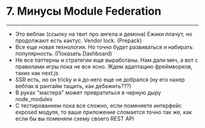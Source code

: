 # 7. Минусы Module Federation

-----

- Это вебпак (ссылку на твит про ангела и демона) Ежики плачут, но продолжают есть кактус. Vendor lock. (Prepack)
- Все еще новая технология. Но точно будет развиваться и набирать популярность. (Показать Dashboard)
- Не все паттерны и стратегии еще выработаны. Нам дали мяч, а вот с правилами игры пока не все ясно. Ждем адаптацию фреймворков, таких как next.js
- SSR есть, но он tricky и я до него еще не добрался (ну его нахер вебпак в рантайм тащить, как дебажить???)
- В руках "мастера" может превратиться в черную дыру node_modules
- С тестированием пока все сложно, если поменяете интерфейс exposed модуля, то ваше приложение сломается точно так же, как если бы вы поменяли схему своего REST API
